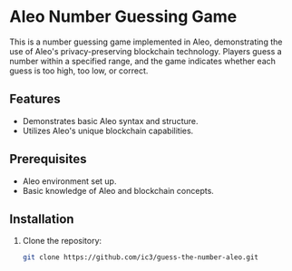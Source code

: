 # Aleo Number Guessing Game

This is a number guessing game implemented in Aleo, demonstrating the use of Aleo's privacy-preserving blockchain technology. Players guess a number within a specified range, and the game indicates whether each guess is too high, too low, or correct.

## Features

- Demonstrates basic Aleo syntax and structure.
- Utilizes Aleo's unique blockchain capabilities.

## Prerequisites

- Aleo environment set up.
- Basic knowledge of Aleo and blockchain concepts.

## Installation

1. Clone the repository:
   ```bash
   git clone https://github.com/ic3/guess-the-number-aleo.git
